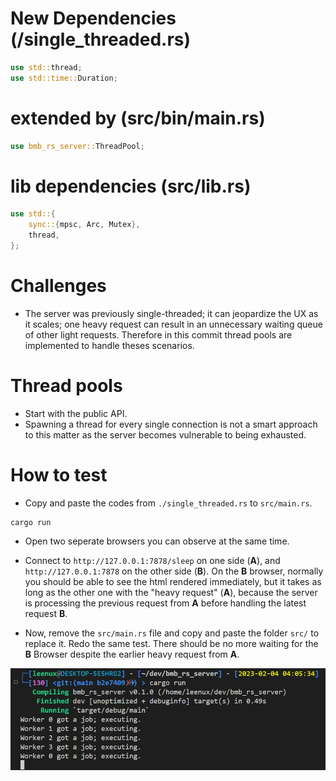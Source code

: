 # New Dependencies (/single_threaded.rs)

```rust
use std::thread;
use std::time::Duration;
```

# extended by (src/bin/main.rs)
```rust
use bmb_rs_server::ThreadPool;
```

# lib dependencies (src/lib.rs)
```rust
use std::{
    sync::{mpsc, Arc, Mutex},
    thread,
};
```

# Challenges

- The server was previously single-threaded; it can jeopardize the UX as it scales; one heavy request can result in an unnecessary waiting queue of other light requests. Therefore in this commit thread pools are implemented to handle theses scenarios.

# Thread pools

- Start with the public API.
- Spawning a thread for every single connection is not a smart approach to this matter as the server becomes vulnerable to being exhausted.

# How to test

- Copy and paste the codes from `./single_threaded.rs` to `src/main.rs`.

```
cargo run
```

- Open two seperate browsers you can observe at the same time.
- Connect to `http://127.0.0.1:7878/sleep` on one side (**A**), and `http://127.0.0.1:7878` on the other side (**B**). On the **B** browser, normally you should be able to see the html rendered immediately, but it takes as long as the other one with the "heavy request" (**A**), because the server is processing the previous request from **A** before handling the latest request **B**.

- Now, remove the `src/main.rs` file and copy and paste the folder `src/` to replace it. Redo the same test. There should be no more waiting for the **B** Browser despite the earlier heavy request from **A**.

 ![Image](/archives/basics/2-multi_threading/imgsrc/log.png?raw=true "Multi-threading (4 workers)")